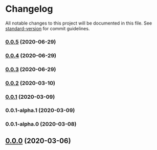 # Changelog

All notable changes to this project will be documented in this file. See [standard-version](https://github.com/conventional-changelog/standard-version) for commit guidelines.

### [0.0.5](https://github.com/eisberg-labs/ngx-lib-starter/compare/v0.0.4...v0.0.5) (2020-06-29)



### [0.0.4](https://github.com/eisberg-labs/ngx-lib-starter/compare/v0.0.3...v0.0.4) (2020-06-29)



### [0.0.3](https://github.com/eisberg-labs/ngx-lib-starter/compare/v0.0.2...v0.0.3) (2020-06-29)



### [0.0.2](https://github.com/eisberg-labs/ngx-lib-starter/compare/v0.0.1...v0.0.2) (2020-03-10)



### [0.0.1](https://github.com/eisberg-labs/ngx-lib-starter/compare/v0.0.1-alpha.1...v0.0.1) (2020-03-09)



### 0.0.1-alpha.1 (2020-03-09)



### 0.0.1-alpha.0 (2020-03-08)



## [0.0.0](https://github.com/eisberg-labs/ngx-lib-starter/compare/v2.4.8...v0.0.0) (2020-03-06)
